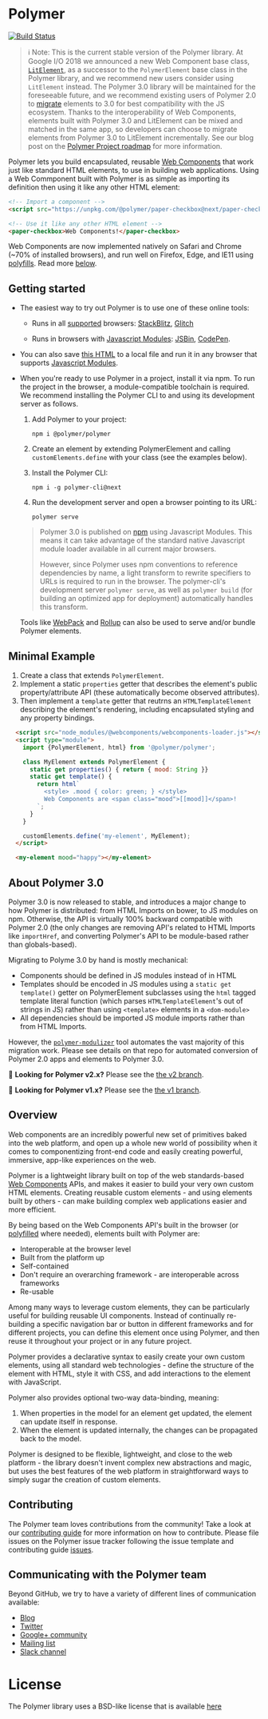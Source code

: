 # Polymer

[![Build Status](https://travis-ci.org/Polymer/polymer.svg?branch=master)](https://travis-ci.org/Polymer/polymer)

> ℹ️ Note: This is the current stable version of the Polymer library.  At Google I/O 2018 we announced a new Web Component base class, [`LitElement`](https://github.com/PolymerLabs/lit-element), as a successor to the `PolymerElement` base class in the Polymer library, and we recommend new users consider using `LitElement` instead.  The Polymer 3.0 library will be maintained for the foreseeable future, and we recommend existing users of Polymer 2.0 to [migrate](#) elements to 3.0 for best compatibility with the JS ecosystem.  Thanks to the interoperability of Web Components, elements built with Polymer 3.0 and LitElement can be mixed and matched in the same app, so developers can choose to migrate elements from Polymer 3.0 to LitElement incrementally.  See our blog post on the [Polymer Project roadmap](https://www.polymer-project.org/blog/2018-05-02-roadmap-update.html) for more information.

Polymer lets you build encapsulated, reusable [Web Components](https://www.webcomponents.org/introduction) that work just like standard HTML elements, to use in building web applications.  Using a Web Commponent built with Polymer is as simple as importing its definition then using it like any other HTML element:

```html
<!-- Import a component -->
<script src="https://unpkg.com/@polymer/paper-checkbox@next/paper-checkbox.js?module" type="module" ></script>

<!-- Use it like any other HTML element -->
<paper-checkbox>Web Components!</paper-checkbox>
```

Web Components are now implemented natively on Safari and Chrome (~70% of installed browsers), and run well on Firefox, Edge, and IE11 using [polyfills](https://github.com/webcomponents/webcomponentsjs).  Read more [below](#overview).

## Getting started

 * The easiest way to try out Polymer is to use one of these online tools:

    * Runs in all [supported](#supported-browsers) browsers: [StackBlitz](https://stackblitz.com/edit/polymer-element-example?file=index.js), [Glitch](https://glitch.com/edit/#!/polymer-element-example?path=index.html)

    * Runs in browsers with [Javascript Modules](https://caniuse.com/#search=modules): [JSBin](https://jsbin.com/wuxejiz/edit?html,output),
 [CodePen](https://codepen.io/kevinpschaaf/pen/BxdErp?editors=1000).

 * You can also save [this HTML](https://gist.githubusercontent.com/kevinpschaaf/8a5acbea7b25d2bb5e82eeea2b105669/raw/c3a86872f07603e2d0ddae736687e52a5c8c499f/index.html) to a local file and run it in any browser that supports [Javascript Modules]((https://caniuse.com/#search=modules)).

 * When you're ready to use Polymer in a project, install it via npm. To run the project in the browser,
 a module-compatible toolchain is required. We recommend installing the Polymer CLI to and using its development server as follows.

    1. Add Polymer to your project:

        ```npm i @polymer/polymer```

    1. Create an element by extending PolymerElement and calling `customElements.define` with your class (see the examples below).

    1. Install the Polymer CLI:

        ```npm i -g polymer-cli@next```

    1. Run the development server and open a browser pointing to its URL:

        ```polymer serve```

    > Polymer 3.0 is published on [npm](https://www.npmjs.com/package/@polymer/polymer) using Javascript Modules.
    This means it can take advantage of the standard native Javascript module loader available in all current major browsers.
    >
    > However, since Polymer uses npm conventions to reference dependencies by name, a light transform to rewrite specifiers to URLs is required to run in the browser. The polymer-cli's development server `polymer serve`, as well as `polymer build` (for building an optimized app for deployment)  automatically handles this transform.

    Tools like [WebPack](https://webpack.js.org/) and [Rollup](https://rollupjs.org/) can also be used to serve and/or bundle Polymer elements.


## Minimal Example

  1. Create a class that extends `PolymerElement`.
  1. Implement a static `properties` getter that describes the element's public property/attribute API
  (these automatically become observed attributes).
  1. Then implement a `template` getter that reutrns an `HTMLTemplateElement` describing the element's rendering, including encapsulated styling and any property bindings.

```html
  <script src="node_modules/@webcomponents/webcomponents-loader.js"></script>
  <script type="module">
    import {PolymerElement, html} from '@polymer/polymer';

    class MyElement extends PolymerElement {
      static get properties() { return { mood: String }}
      static get template() {
        return html`
          <style> .mood { color: green; } </style>
          Web Components are <span class="mood">[[mood]]</span>!
        `;
      }
    }

    customElements.define('my-element', MyElement);
  </script>

  <my-element mood="happy"></my-element>
```

## About Polymer 3.0

Polymer 3.0 is now released to stable, and introduces a major change to how Polymer is distributed: from HTML Imports on bower, to JS modules on npm.  Otherwise, the API is virtually 100% backward compatible with Polymer 2.0 (the only changes are removing API's related to HTML Imports like `importHref`, and converting Polymer's API to be module-based rather than globals-based).

Migrating to Polyme 3.0 by hand is mostly mechanical:
* Components should be defined in JS modules instead of in HTML
* Templates should be encoded in JS modules using a `static get template()` getter on PolymerElement subclasses using the `html` tagged template literal function (which parses `HTMLTemplateElement`'s out of strings in JS) rather than using `<template>` elements in a `<dom-module>`
* All dependencies should be imported JS module imports rather than from HTML Imports.

However, the [`polymer-modulizer`](https://github.com/Polymer/polymer-modulizer) tool automates the vast majority of this migration work.  Please see details on that repo for automated conversion of Polymer 2.0 apps and elements to Polymer 3.0.

👀 **Looking for Polymer v2.x?** Please see the [the v2 branch](https://github.com/Polymer/polymer/tree/2.x).

👀 **Looking for Polymer v1.x?** Please see the [the v1 branch](https://github.com/Polymer/polymer/tree/1.x).

## Overview

Web components are an incredibly powerful new set of primitives baked into the web platform, and open up a whole new world of possibility when it comes to componentizing front-end code and easily creating powerful, immersive, app-like experiences on the web.

Polymer is a lightweight library built on top of the web standards-based [Web Components](http://webcomponents.org/introduction) APIs, and makes it easier to build your very own custom HTML elements. Creating reusable custom elements - and using elements built by others - can make building complex web applications easier and more efficient.

By being based on the Web Components API's built in the browser (or [polyfilled](https://github.com/webcomponents/webcomponentsjs) where needed), elements built with Polymer are:

* Interoperable at the browser level
* Built from the platform up
* Self-contained
* Don't require an overarching framework - are interoperable across frameworks
* Re-usable

Among many ways to leverage custom elements, they can be particularly useful for building reusable UI components. Instead of continually re-building a specific navigation bar or button in different frameworks and for different projects, you can define this element once using Polymer, and then reuse it throughout your project or in any future project.

Polymer provides a declarative syntax to easily create your own custom elements, using all standard web technologies - define the structure of the element with HTML, style it with CSS, and add interactions to the element with JavaScript.

Polymer also provides optional two-way data-binding, meaning:

1. When properties in the model for an element get updated, the element can update itself in response.
2. When the element is updated internally, the changes can be propagated back to the model.

Polymer is designed to be flexible, lightweight, and close to the web platform - the library doesn't invent complex new abstractions and magic, but uses the best features of the web platform in straightforward ways to simply sugar the creation of custom elements.

## Contributing

The Polymer team loves contributions from the community! Take a look at our [contributing guide](CONTRIBUTING.md) for more information on how to contribute.  Please file issues on the Polymer issue tracker following the issue template and contributing guide [issues](https://github.com/Polymer/polymer/issues/new).

## Communicating with the Polymer team

Beyond GitHub, we try to have a variety of different lines of communication available:

* [Blog](https://blog.polymer-project.org/)
* [Twitter](https://twitter.com/polymer)
* [Google+ community](https://plus.google.com/communities/115626364525706131031)
* [Mailing list](https://groups.google.com/forum/#!forum/polymer-dev)
* [Slack channel](https://bit.ly/polymerslack)

# License

The Polymer library uses a BSD-like license that is available [here](./LICENSE.txt)
